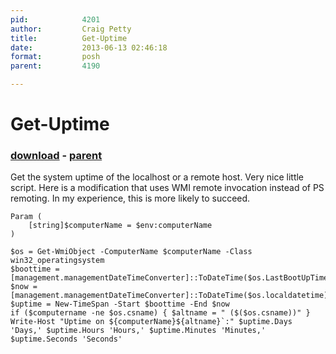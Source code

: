```yaml
---
pid:            4201
author:         Craig Petty
title:          Get-Uptime
date:           2013-06-13 02:46:18
format:         posh
parent:         4190

---
```


# Get-Uptime

### [download](//scripts/4201.ps1) - [parent](//scripts/4190.md)

Get the system uptime of the localhost or a remote host.
Very nice little script.  Here is a modification that uses WMI remote invocation instead of PS remoting.  In my experience, this is more likely to succeed.

```posh
Param (
    [string]$computerName = $env:computerName
)

$os = Get-WmiObject -ComputerName $computerName -Class win32_operatingsystem
$boottime = [management.managementDateTimeConverter]::ToDateTime($os.LastBootUpTime)
$now = [management.managementDateTimeConverter]::ToDateTime($os.localdatetime)
$uptime = New-TimeSpan -Start $boottime -End $now
if ($computername -ne $os.csname) { $altname = " ($($os.csname))" }
Write-Host "Uptime on ${computerName}${altname}`:" $uptime.Days 'Days,' $uptime.Hours 'Hours,' $uptime.Minutes 'Minutes,' $uptime.Seconds 'Seconds'

```
